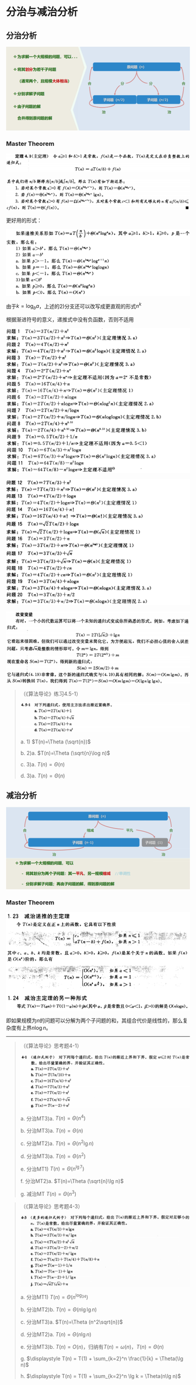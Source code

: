 # 分治与减治分析

## 分治分析

![](assets/dsa-divide.png)

### Master Theorem

![](assets/ita-thm4.1-1.png)

![](assets/ita-thm4.1-2.png)

更好用的形式：

![](assets/divide-master.png)

由于$k=\log_ba$，上述的2)分支还可以改写成更直观的形式$n^k$

根据渐进符号的意义，递推式中没有负函数，否则不适用

![](assets/divide-qa-list1.png)

![](assets/divide-qa-list2.png)

![](assets/change-var.png)

> （《算法导论》练习4.5-1）
>
> ![](assets/ita-ex4.5-1.png)
>
> a. 1) $T(n)=\Theta (\sqrt{n})$
>
> b. 2)a. $T(n)=\Theta (\sqrt{n}\log n)$
>
> c. 3)a. $T(n)=\Theta (n)$
>
> d. 3)a. $T(n)=\Theta (n)$

## 减治分析

![](assets/dsa-decrease.png)

### Master Theorem

![](assets/decrease-master.png)

即如果规模为$n$的问题可以分解为两个子问题的和，其组合代价是线性的，那么复杂度有上界$n\log n$。

------

> （《算法导论》思考题4-1）
>
> ![](assets/ita-ex4-1.png)
>
> a. 分治MT3)a. $T(n)=\Theta (n^4)$
>
> b. 分治MT3)a. $T(n)=\Theta (n)$
>
> c. 分治MT2)a. $T(n)=\Theta (n^2\lg n)$
>
> d. 分治MT3)a. $T(n)=\Theta (n^2)$
>
> e. 分治MT1) $T(n)=\Theta (n^{\lg 7})$
>
> f. 分治MT2)a. $T(n)=\Theta (\sqrt{n}\lg n)$
>
> g. 减治MT $T(n)=\Theta (n^3)$

> （《算法导论》思考题4-3）
>
> ![](assets/ita-ex4-3.png)
>
> a. 分治MT1) $T(n)=\Theta (n^{\log_34})$
>
> b. 分治MT2)b. $T(n)=\Theta (n\lg\lg n)$
>
> c. 分治MT3)a. $T(n)=\Theta (n^2\sqrt{n})$
>
> d. 分治MT2)a. $T(n)=\Theta (n\lg n)$
>
> e. 分治MT3)b. $T(n)=O (n)$，归纳有$T(n)=\omega (n)$，$T(n)=\Theta (n)$
>
> g. $\displaystyle T(n) = T(1) + \sum_{k=2}^n \frac{1}{k} = \Theta(\lg n)$
>
> h. $\displaystyle T(n) = T(1) + \sum_{k=2}^n \lg k = \Theta(n\lg n)$